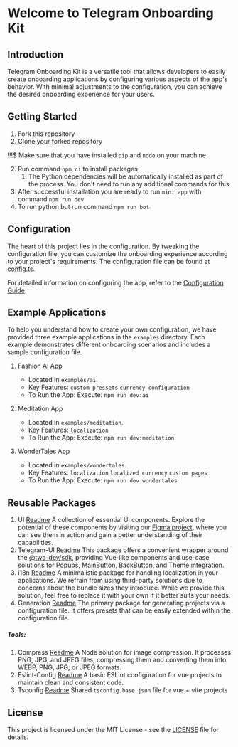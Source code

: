 # Welcome to Telegram Onboarding Kit

## Introduction

Telegram Onboarding Kit is a versatile tool that allows developers to easily create onboarding applications by configuring various aspects of the app's behavior. With minimal adjustments to the configuration, you can achieve the desired onboarding experience for your users.

## Getting Started

1. Fork this repository
2. Clone your forked repository

!!!$ Make sure that you have installed `pip` and `node` on your machine

2. Run command `npm ci` to install packages
   1. The Python dependencies will be automatically installed as part of the process. You don't need to run any additional commands for this
3. After successful installation you are ready to run `mini app` with command `npm run dev`
4. To run python but run command `npm run bot`

## Configuration

The heart of this project lies in the configuration. By tweaking the configuration file, you can customize the onboarding experience according to your project's requirements. The configuration file can be found at [config.ts](./app/src/config.ts).

For detailed information on configuring the app, refer to the [Configuration Guide](./configuration-guide.md).

## Example Applications

To help you understand how to create your own configuration, we have provided three example applications in the `examples` directory. Each example demonstrates different onboarding scenarios and includes a sample configuration file.

1. Fashion AI App

   - Located in `examples/ai`.
   - Key Features: `custom pressets` `currency configuration`
   - To Run the App: Execute: `npm run dev:ai`

2. Meditation App

   - Located in `examples/meditation`.
   - Key Features: `localization`
   - To Run the App: Execute: `npm run dev:meditation`

3. WonderTales App
   - Located in `examples/wondertales`.
   - Key Features: `localization` `localized currency` `custom pages`
   - To Run the App: Execute: `npm run dev:wondertales`

## Reusable Packages

1. UI [Readme](packages/ui/README.md)
   A collection of essential UI components. Explore the potential of these components by visiting our [Figma project](https://www.figma.com/file/ssQqPZ2vqZhD4QF2xyCTd2/Telegram-Onboarding--ToolKit), where you can see them in action and gain a better understanding of their capabilities.
2. Telegram-UI [Readme](packages/telegram-ui/README.md)
   This package offers a convenient wrapper around the [@twa-dev/sdk](https://github.com/twa-dev/SDK), providing Vue-like components and use-case solutions for Popups, MainButton, BackButton, and Theme integration.
3. i18n [Readme](packages/i18n/README.md)
   A minimalistic package for handling localization in your applications. We refrain from using third-party solutions due to concerns about the bundle sizes they introduce. While we provide this solution, feel free to replace it with your own if it better suits your needs.
4. Generation [Readme](packages/generation/README.md)
   The primary package for generating projects via a configuration file. It offers presets that can be easily extended within the configuration file.

##### Tools:

1. Compress [Readme](packages/compress/README.md)
   A Node solution for image compression. It processes PNG, JPG, and JPEG files, compressing them and converting them into WEBP, PNG, JPG, or JPEG formats.
2. Eslint-Config [Readme](packages/compress/README.md)
   A basic ESLint configuration for vue projects to maintain clean and consistent code.
3. Tsconfig [Readme](packages/tsconfig/README.md)
   Shared `tsconfig.base.json` file for vue + vite projects

## License

This project is licensed under the MIT License - see the [LICENSE](LICENSE) file for details.
